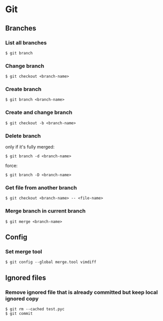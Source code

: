 # Git

## Branches

### List all branches

	$ git branch

### Change branch

	$ git checkout <branch-name>

### Create branch

	$ git branch <branch-name>

### Create and change branch

	$ git checkout -b <branch-name>

### Delete branch

only if it's fully merged:

	$ git branch -d <branch-name>

force:

	$ git branch -D <branch-name>

### Get file from another branch

	$ git checkout <branch-name> -- <file-name>

### Merge branch in current branch

	$ git merge <branch-name>

## Config

### Set merge tool

	$ git config --global merge.tool vimdiff

## Ignored files

### Remove ignored file that is already committed but keep local ignored copy

	$ git rm --cached test.pyc
	$ git commit
